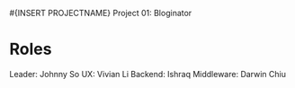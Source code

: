 #{INSERT PROJECTNAME}
Project 01: Bloginator

# Roles
Leader: Johnny So
UX: Vivian Li
Backend: Ishraq
Middleware: Darwin Chiu
